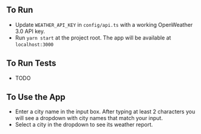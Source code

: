 ## To Run

- Update `WEATHER_API_KEY` in `config/api.ts` with a working OpenWeather 3.0 API key.
- Run `yarn start` at the project root. The app will be available at `localhost:3000`

## To Run Tests

- TODO

## To Use the App

- Enter a city name in the input box. After typing at least 2 characters you will see a dropdown with city names that match your input.
- Select a city in the dropdown to see its weather report.
